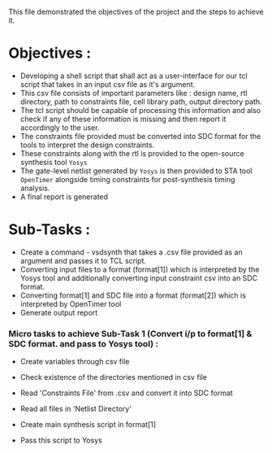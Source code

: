 This file demonstrated the objectives of the project and the steps to achieve it.

# Objectives :
- Developing a shell script that shall act as a user-interface for our tcl script that takes in an input csv file as it's argument.
- This csv file consists of important parameters like : design name, rtl directory, path to constraints file, cell library path, output directory path.
- The tcl script should be capable of processing this information and also check if any of these information is missing and then report it accordingly to the user.
- The constraints file provided must be converted into SDC format for the tools to interpret the design constraints.
- These constraints along with the rtl is provided to the open-source synthesis tool `Yosys`
- The gate-level netlist generated by `Yosys` is then provided to STA tool `OpenTimer` alongside timing constraints for post-synthesis timing analysis.
- A final report is generated

# Sub-Tasks :
- Create a command - vsdsynth that takes a .csv file provided as an argument and passes it to TCL script.
- Converting input files to a format (format[1]) which is interpreted by the Yosys tool and additionally converting input constraint csv into an SDC format.
- Converting format[1] and SDC file into a format (format[2]) which is interpreted by OpenTimer tool
- Generate output report

### Micro tasks to achieve Sub-Task 1 (Convert i/p to format[1] & SDC format. and pass to Yosys tool) :

- Create variables through csv file

- Check existence of the directories mentioned in csv file

- Read 'Constraints File' from .csv and convert it into SDC format

- Read all files in 'Netlist Directory'

- Create main synthesis script in format[1]

- Pass this script to Yosys

